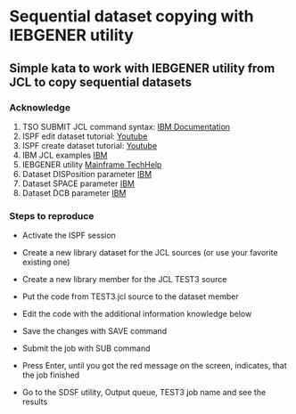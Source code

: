 # Sequential dataset copying with IEBGENER utility

## Simple kata to work with IEBGENER utility from JCL to copy sequential datasets

### Acknowledge

1. TSO SUBMIT JCL command syntax: [IBM Documentation](https://www.ibm.com/support/knowledgecenter/SSLTBW_2.2.0/com.ibm.zos.v2r2.ikjc500/ikj2l2_SUBMIT_command_syntax.htm)
2. ISPF edit dataset tutorial: [Youtube](https://www.youtube.com/watch?v=-FUNDgcDRWk) 
3. ISPF create dataset tutorial: [Youtube](https://www.youtube.com/watch?v=aZRWZ_HypRQ&t=332s)
4. IBM JCL examples [IBM](https://www.ibm.com/support/knowledgecenter/zosbasics/com.ibm.zos.zjcl/zjclt_smplcopyseqds.htm)
5. IEBGENER utility [Mainframe TechHelp](https://www.mainframestechhelp.com/utilities/iebgener/iebgener-performing-tasks.htm)
6. Dataset DISPosition parameter [IBM](https://www.ibm.com/support/knowledgecenter/SSLTBW_2.2.0/com.ibm.zos.v2r2.ieab600/iea3b6_Subparameter_definition14.htm)
7. Dataset SPACE parameter [IBM](https://www.ibm.com/support/knowledgecenter/SSLTBW_2.4.0/com.ibm.zos.v2r4.ieab600/iea3b6_Subparameter_definition52.htm)
8. Dataset DCB parameter [IBM](https://www.ibm.com/support/knowledgecenter/en/SSLTBW_2.2.0/com.ibm.zos.v2r2.ieab600/dcbsub.htm)

### Steps to reproduce

- Activate the ISPF session

- Create a new library dataset for the JCL sources (or use your favorite existing one)

- Create a new library member for the JCL TEST3 source

- Put the code from TEST3.jcl source to the dataset member

- Edit the code with the additional information knowledge below

- Save the changes with SAVE command

- Submit the job with SUB command

- Press Enter, until you got the red message on the screen, indicates, that the job finished

- Go to the SDSF utility, Output queue, TEST3 job name and see the results
